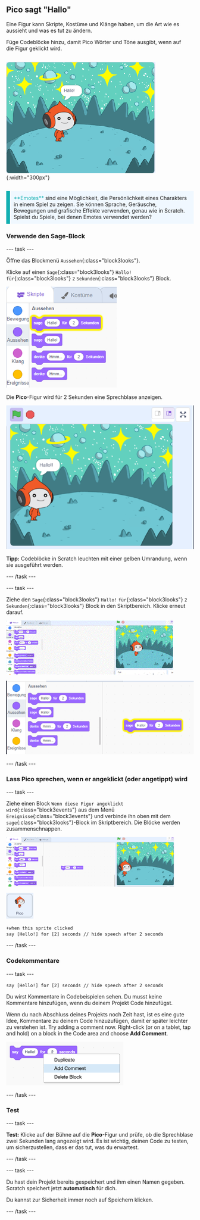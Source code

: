 ## Pico sagt "Hallo"

<div style="display: flex; flex-wrap: wrap">
<div style="flex-basis: 200px; flex-grow: 1; margin-right: 15px;">
Eine Figur kann Skripte, Kostüme und Klänge haben, um die Art wie es aussieht und was es tut zu ändern. 
  
Füge Codeblöcke hinzu, damit Pico Wörter und Töne ausgibt, wenn auf die Figur geklickt wird.
</div>
<div>

![Die Pico-Figur sagt: „Hello!“](images/pico-step2.png){:width="300px"}

</div>
</div>

<p style="border-left: solid; border-width:10px; border-color: #0faeb0; background-color: aliceblue; padding: 10px;">
<span style="color: #0faeb0">**Emotes**</span> sind eine Möglichkeit, die Persönlichkeit eines Charakters in einem Spiel zu zeigen. Sie können Sprache, Geräusche, Bewegungen und grafische Effekte verwenden, genau wie in Scratch. Spielst du Spiele, bei denen Emotes verwendet werden?
</p>

### Verwende den Sage-Block

--- task ---

Öffne das Blockmenü `Aussehen`{:class="block3looks"}.

Klicke auf einen `Sage`{:class="block3looks"} `Hallo!` `für`{:class="block3looks"} `2` `Sekunden`{:class="block3looks"} Block.

![Das „Sag Hallo!“! für 2 Sekunden leuchtender Block mit gelber Umrandung.](images/pico-say-hello-blocks-menu.png)

Die **Pico**-Figur wird für 2 Sekunden eine Sprechblase anzeigen.

![Die Pico-Figur mit "Hallo!" in einer Sprechblase.](images/pico-say-hello-stage.png)

**Tipp:** Codeblöcke in Scratch leuchten mit einer gelben Umrandung, wenn sie ausgeführt werden.

--- /task ---

--- task ---

Ziehe den `Sage`{:class="block3looks"} `Hallo!` `für`{:class="block3looks"} `2` `Sekunden`{:class="block3looks"} Block in den Skriptbereich. Klicke erneut darauf.

![Ziehe den „Say“-Block in den Skriptbereich und klicke darauf, um ihn auszuführen.](images/pico-drag-say.gif)

![Der „sage“-Block wurde in den Skriptbereich gezogen. Der Codeblock leuchtet mit gelber Umrandung.](images/pico-drag-say.png)

--- /task ---

### Lass Pico sprechen, wenn er angeklickt (oder angetippt) wird

--- task ---

Ziehe einen Block `Wenn diese Figur angeklickt wird`{:class="block3events"} aus dem Menü `Ereignisse`{:class="block3events"} und verbinde ihn oben mit dem `sage`{:class="block3looks"}-Block im Skriptbereich. Die Blöcke werden zusammenschnappen.

![Eine Animation des Zusammenschnappens der Blöcke. Wenn auf Pico geklickt wird, sag er zwei Sekunden lang "Hallo!".](images/pico-snap-together.gif)

![Die Pico-Figur.](images/pico-sprite.png)

```blocks3
+when this sprite clicked
say [Hello!] for [2] seconds // hide speech after 2 seconds
```

--- /task ---

### Codekommentare

--- task ---

```blocks3
say [Hello!] for [2] seconds // hide speech after 2 seconds
```
Du wirst Kommentare in Codebeispielen sehen. Du musst keine Kommentare hinzufügen, wenn du deinem Projekt Code hinzufügst.

Wenn du nach Abschluss deines Projekts noch Zeit hast, ist es eine gute Idee, Kommentare zu deinem Code hinzuzufügen, damit er später leichter zu verstehen ist. Try adding a comment now. Right-click (or on a tablet, tap and hold) on a block in the Code area and choose **Add Comment**.

![Das Popup-Menü, das angezeigt wird, wenn du mit der rechten Maustaste auf einen Block klickst. „Kommentar hinzufügen“ ist ausgewählt.](images/add-comment.png)

--- /task ---

### Test

--- task ---

**Test:** Klicke auf der Bühne auf die **Pico**-Figur und prüfe, ob die Sprechblase zwei Sekunden lang angezeigt wird. Es ist wichtig, deinen Code zu testen, um sicherzustellen, dass er das tut, was du erwartest.

--- /task ---

--- task ---

Du hast dein Projekt bereits gespeichert und ihm einen Namen gegeben. Scratch speichert jetzt **automatisch** für dich.

Du kannst zur Sicherheit immer noch auf Speichern klicken.

--- /task ---
